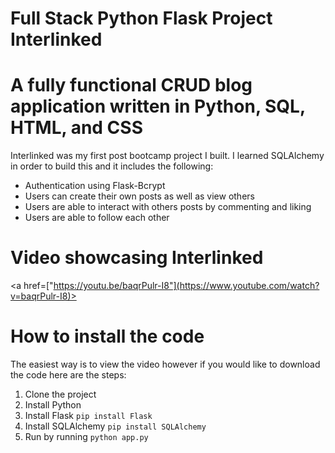 # Full Stack Python Flask Project Interlinked

# A fully functional CRUD blog application written in Python, SQL, HTML, and CSS

Interlinked was my first post bootcamp project I built. I learned SQLAlchemy in order to build this and it includes the following:  

* Authentication using Flask-Bcrypt 
* Users can create their own posts as well as view others 
* Users are able to interact with others posts by commenting and liking
* Users are able to follow each other 

# Video showcasing Interlinked
 <a href=["https://youtu.be/baqrPulr-I8"](https://www.youtube.com/watch?v=baqrPulr-I8)> 

# How to install the code 
The easiest way is to view the video however if you would like to download the code here are the steps: 
1. Clone the project 
2. Install Python 
3. Install Flask `pip install Flask`
4. Install SQLAlchemy `pip install SQLAlchemy` 
5. Run by running `python app.py`
